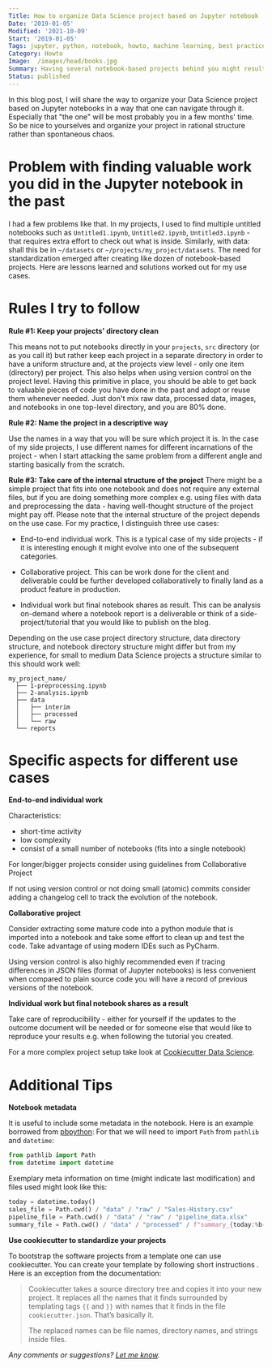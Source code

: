 ```yaml
---
Title: How to organize Data Science project based on Jupyter notebook
Date: '2019-01-05'
Modified: '2021-10-09'
Start: '2019-01-05'
Tags: jupyter, python, notebook, howto, machine learning, best practices, project management
Category: Howto
Image:  /images/head/books.jpg
Summary: Having several notebook-based projects behind you might result in a mess in the projects directory. Organize your Data Science project based on Jupyter notebooks in a way that one can navigate through it. Especially that "the one" will be most probably you in a few months time. To achieve that: keep your projects directory clean, name the project in a descriptive way and take care of the internal structure of the project.
Status: published
---
```


In this blog post, I will share the way to organize your Data Science project based on Jupyter notebooks in a way that one can navigate through it. Especially that "the one" will be most probably you in a few months' time. So be nice to yourselves and organize your project in rational structure rather than spontaneous chaos.

# Problem with finding valuable work you did in the Jupyter notebook in the past
I had a few problems like that. In my projects, I used to find multiple untitled notebooks such as `Untitled1.ipynb`, `Untitled2.ipynb`, `Untitled3.ipynb` - that requires extra effort to check out what is inside. Similarly, with data: shall this be in `~/datasets` or `~/projects/my_project/datasets`. The need for standardization emerged after creating like dozen of notebook-based projects. Here are lessons learned and solutions worked out for my use cases.

# Rules I try to follow
**Rule #1: Keep your projects' directory clean**

This means not to put notebooks directly in your `projects`, `src` directory (or as you call it) but rather keep each project in a separate directory in order to have a uniform structure and, at the projects view level - only one item (directory) per project. This also helps when using version control on the project level.
Having this primitive in place, you should be able to get back to valuable pieces of code you have done in the past and adopt or reuse them whenever needed. Just don't mix raw data, processed data, images, and notebooks in one top-level directory, and you are 80% done.

**Rule #2: Name the project in a descriptive way**

Use the names in a way that you will be sure which project it is. In the case of my side projects, I use different names for different incarnations of the project - when I start attacking the same problem from a different angle and starting basically from the scratch.

**Rule #3: Take care of the internal structure of the project**
There might be a simple project that fits into one notebook and does not require any external files, but if you are doing something more complex e.g. using files with data and preprocessing the data - having well-thought structure of the project might pay off. Please note that the internal structure of the project depends on the use case. For my practice, I distinguish three use cases:

* End-to-end individual work. This is a typical case of my side projects - if it is interesting enough it might evolve into one of the subsequent categories.
	
* Collaborative project. This can be work done for the client and deliverable could be further developed collaboratively to finally land as a product feature in production.
	
* Individual work but final notebook shares as result. This can be analysis on-demand where a notebook report is a deliverable or think of a side-project/tutorial that you would like to publish on the blog.

Depending on the use case project directory structure, data directory structure, and notebook directory structure might differ but from my experience, for small to medium Data Science projects a structure similar to this should work well:
```text
my_project_name/
  ├── 1-preprocessing.ipynb
  ├── 2-analysis.ipynb
  ├── data
  │   ├── interim
  │   ├── processed
  │   └── raw
  └── reports
```

# Specific aspects for different use cases

**End-to-end individual work**

Characteristics:

* short-time activity
* low complexity
* consist of a small number of notebooks (fits into a single notebook)

For longer/bigger projects consider using guidelines from Collaborative Project

If not using version control or not doing small (atomic) commits consider adding a changelog cell to track the evolution of the notebook.

**Collaborative project**

Consider extracting some mature code into a python module that is imported into a notebook and take some effort to clean up and test the code. Take advantage of using modern IDEs such as PyCharm.

Using version control is also highly recommended even if tracing differences in JSON files (format of Jupyter notebooks) is less convenient when compared to plain source code you will have a record of previous versions of the notebook.

**Individual work but final notebook shares as a result**

Take care of reproducibility - either for yourself if the updates to the outcome document will be needed or for someone else that would like to reproduce your results e.g. when following the tutorial you created.

For a more complex project setup take look at [Cookiecutter Data Science](https://drivendata.github.io/cookiecutter-data-science).

# Additional Tips
**Notebook metadata**

It is useful to include some metadata in the notebook. Here is an example borrowed from [pbpython](http://pbpython.com/notebook-process.html):
For that we will need to import `Path` from `pathlib` and `datetime`:

```python
from pathlib import Path
from datetime import datetime
```
Exemplary meta information on time (might indicate last modification) and files used might look like this:
```python
today = datetime.today()
sales_file = Path.cwd() / "data" / "raw" / "Sales-History.csv"
pipeline_file = Path.cwd() / "data" / "raw" / "pipeline_data.xlsx"
summary_file = Path.cwd() / "data" / "processed" / f"summary_{today:%b-%d-%Y}.pkl"
```

**Use cookiecutter to standardize your projects**

To bootstrap the software projects from a template one can use cookiecutter. You can create your template by following short instructions [](). Here is an exception from the documentation:

> Cookiecutter takes a source directory tree and copies it into your new project. It replaces all the names that it finds surrounded by templating tags `{{` and `}}` with names that it finds in the file `cookiecutter.json`. That’s basically it.
>
> The replaced names can be file names, directory names, and strings inside files.



*Any comments or suggestions? [Let me know](mailto:ksafjan@gmail.com?subject=Blog+post).*
